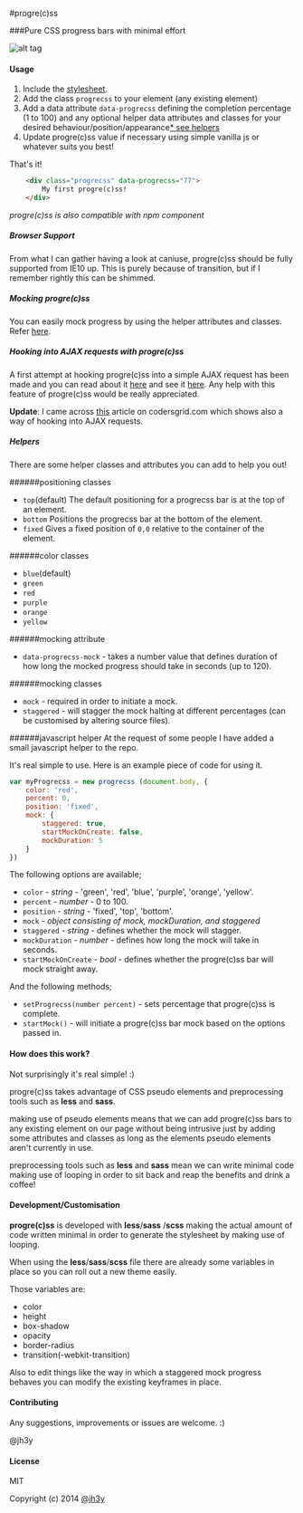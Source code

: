 #progre(c)ss


###Pure CSS progress bars with minimal effort

![alt tag](https://raw.github.com/jh3y/progre-c-ss/master/images/progrecss.gif)

#### Usage
1. Include the [stylesheet](https://raw2.github.com/jh3y/progre-c-ss/master/progrecss.css).
2. Add the class `progrecss` to your element (any existing element)
3. Add a data attribute `data-progrecss` defining the completion percentage (1 to 100) and any optional helper data attributes and classes for your desired behaviour/position/appearance[* see helpers](#helpers)
4. Update progre(c)ss value if necessary using simple vanilla js or whatever suits you best!

That's it!

```html
    <div class="progrecss" data-progrecss="77">
		My first progre(c)ss!
	</div>
```

_progre(c)ss is also compatible with npm component_

##### Browser Support

From what I can gather having a look at caniuse, progre(c)ss should be fully supported from IE10 up. This is purely because of transition, but if I remember rightly this can be shimmed.

##### Mocking progre(c)ss

You can easily mock progress by using the helper attributes and classes. Refer [here](#helpers).

##### Hooking into AJAX requests with progre(c)ss

A first attempt at hooking progre(c)ss into a simple AJAX request has been made and you can read about it [here](http://jh3y.github.io/thoughts/posts/2014/02/10/using-progrecss-with-jquery-ajax.html) and see it [here](http://jh3y.github.io/demos/using-progrecss-with-jquery-ajax/). Any help with this feature of progre(c)ss would be really appreciated.

__Update__: I came across [this](https://www.codersgrid.com/2014/02/11/progrecss-css-fancy-progress-bars-in-minimal-css/) article on codersgrid.com which shows also a way of hooking into AJAX requests.

##### Helpers

There are some helper classes and attributes you can add to help you out!

######positioning classes
* `top`(default)
	The default positioning for a progrecss bar is at the top of an element.
* `bottom`
	Positions the progrecss bar at the bottom of the element.
* `fixed`
	Gives a fixed position of `0,0` relative to the container of the element.

######color classes
* `blue`(default)
* `green`
* `red`
* `purple`
* `orange`
* `yellow`

######mocking attribute
* `data-progrecss-mock` - takes a number value that defines duration of how long the mocked progress should take in seconds (up to 120).

######mocking classes
* `mock` - required in order to initiate a mock.
* `staggered` - will stagger the mock halting at different percentages (can be customised by altering source files).

######javascript helper
At the request of some people I have added a small javascript helper to the repo.

It's real simple to use. Here is an example piece of code for using it.

```javascript
var myProgrecss = new progrecss (document.body, {
	color: 'red',
	percent: 0,
	position: 'fixed',
	mock: {
		staggered: true,
		startMockOnCreate: false,
		mockDuration: 5
	}
})
```

The following options are available;

* `color` - _string_ - 'green', 'red', 'blue', 'purple', 'orange', 'yellow'.
* `percent` - _number_ - 0 to 100.
* `position` - _string_ - 'fixed', 'top', 'bottom'.
* `mock` - _object consisting of mock, mockDuration, and staggered_
* `staggered` - _string_ - defines whether the mock will stagger.
* `mockDuration` - _number_ - defines how long the mock will take in seconds.
* `startMockOnCreate` - _bool_ - defines whether the progre(c)ss bar will mock straight away.

And the following methods;

* `setProgrecss(number percent)` - sets percentage that progre(c)ss is complete.
* `startMock()` - will initiate a progre(c)ss bar mock based on the options passed in.

#### How does this work?
Not surprisingly it's real simple! :)

progre(c)ss takes advantage of CSS pseudo elements and preprocessing tools such as __less__ and __sass__.

making use of pseudo elements means that we can add progre(c)ss bars to any existing element on our page without being intrusive just by adding some attributes and classes as long as the elements pseudo elements aren't currently in use.

preprocessing tools such as __less__ and __sass__ mean we can write minimal code making use of looping in order to sit back and reap the benefits and drink a coffee!

#### Development/Customisation

__progre(c)ss__ is developed with __less__/__sass__ /__scss__ making the actual amount of code written minimal in order to generate the stylesheet by making use of looping.

When using the __less__/__sass__/__scss__ file there are already some variables in place so you can roll out a new theme easily.

Those variables are:

* color
* height
* box-shadow
* opacity
* border-radius
* transition(-webkit-transition)

Also to edit things like the way in which a staggered mock progress behaves you can modify the existing keyframes in place.

#### Contributing

Any suggestions, improvements or issues are welcome. :)

@jh3y

#### License

MIT

Copyright (c) 2014 [@jh3y](https://github.com/jh3y)

